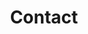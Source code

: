 ---
layout: frontpage
permalink: /contact

title: "Contact"
subheadline: ""


header: yes
header:
    image_fullwidth: yes
    image: 
    color: # "hsla(0, 0%, 10%, 1.0)" (text)
    background-color: "hsla(43, 100%, 100%, 1.0)"
    title: # "Title Text"

sidebar: left
meta_title: # Enter later
meta_description: # "Page Description"
tags:
  - 

sidebar: left
meta_description: # "Page Description"

homepage: false




widget1:
  title: "Contact Information"
  url: ''
  image: 
  text: '<h3>Phone</h3> (832) 510-7123<br /> <h3>Email</h3> <ul> <li>info@liquidleads.us</li> <li>service@liquidleads.us</li></li> <li>support@liquidleads.us</li>' # HTML Code

widget2:
  title: "Find us on Social Media"
  url: ''
  image: 
  text: '<a id="<a id="Facebook Icon Link" href="https://www.facebook.com/TechnovineSolutions"> <img id="Facebook Icon" src="https://simpleicons.org/icons/facebook.svg" alt="Mouse-Over Text" width="30px" height="auto" /> </a> <a id="Facebook Link" href="https://www.facebook.com/LiquidLeadsmarketing" style="position: relative;"> facebook.com/LiquidLeadsmarketing </a> <br /><br /> <a id="Instagram Icon Link" href="https://www.instagram.com/Liquid_Leads/"> <img id="Instagram Icon" src="https://simpleicons.org/icons/instagram.svg" alt="Mouse-Over Text" width="30px" height="auto" /> </a> <a id="Instagram Link" href="https://www.instagram.com/Liquid_Leads/" style="position: relative;"> instagram.com/Liquid_Leads/ </a> <br /><br /> <a id="Twitter Icon Link" href="https://twitter.com/Liquid_Leads_"> <img id="Twitter Icon" src="https://simpleicons.org/icons/twitter.svg" alt="Mouse-Over Text" width="30px" height="auto" /> </a> <a id="Twitter Link" href="https://twitter.com/LiquidLeads_" style="position: relative;"> twitter.com/LiquidLeads_ </a> <br />' # HTML Code
---